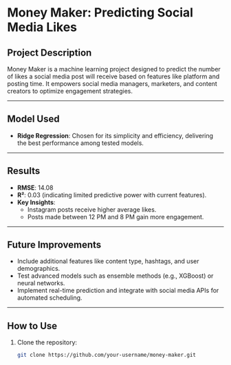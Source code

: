 # **Money Maker: Predicting Social Media Likes**

## **Project Description**
Money Maker is a machine learning project designed to predict the number of likes a social media post will receive based on features like platform and posting time. It empowers social media managers, marketers, and content creators to optimize engagement strategies.

---

## **Model Used**
- **Ridge Regression**: Chosen for its simplicity and efficiency, delivering the best performance among tested models.

---

## **Results**
- **RMSE**: 14.08  
- **R²**: 0.03 (indicating limited predictive power with current features).  
- **Key Insights**:
  - Instagram posts receive higher average likes.
  - Posts made between 12 PM and 8 PM gain more engagement.

---

## **Future Improvements**
- Include additional features like content type, hashtags, and user demographics.
- Test advanced models such as ensemble methods (e.g., XGBoost) or neural networks.
- Implement real-time prediction and integrate with social media APIs for automated scheduling.

---

## **How to Use**
1. Clone the repository:
   ```bash
   git clone https://github.com/your-username/money-maker.git

